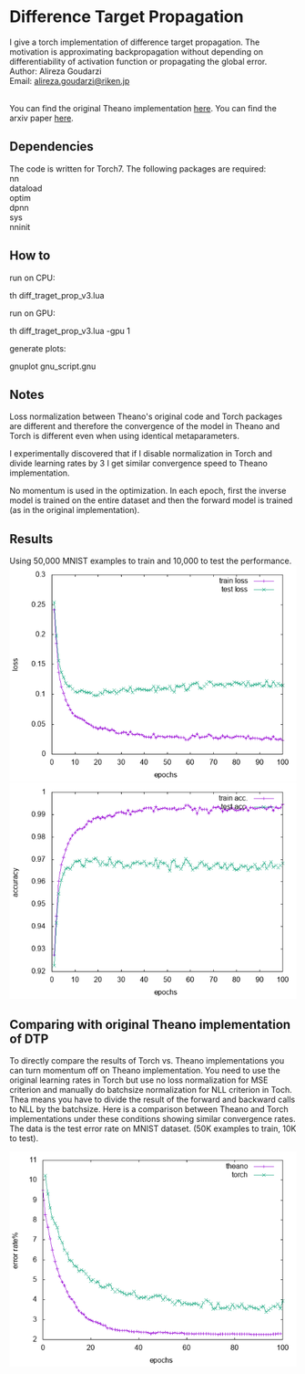 # Difference Target Propagation

I give a torch implementation of difference target propagation.
The motivation is approximating backpropagation without depending
on differentiability of activation function or propagating the global error.
<br>
Author: Alireza Goudarzi <br>
Email: alireza.goudarzi@riken.jp <br>
<br>

You can find the original Theano implementation <a href='https://github.com/donghyunlee/dtp'>here</a>.
You can find the arxiv paper <a href='https://arxiv.org/abs/1412.7525'>here</a>.


## Dependencies

The code is written for Torch7. The following packages are required: <br>
nn<br>
dataload<br>
optim<br>
dpnn<br>
sys<br>
nninit<br>

## How to 

run on CPU:

   th diff_traget_prop_v3.lua

run on GPU:

   th diff_traget_prop_v3.lua -gpu 1

generate plots:

   gnuplot gnu_script.gnu

## Notes

Loss normalization between Theano's original code and Torch packages are different and therefore the 
convergence of the model in Theano and Torch is different even when using identical metaparameters. 

I experimentally discovered that if I disable normalization in Torch and divide learning rates by 3 
I get similar convergence speed to Theano implementation. 

No momentum is used in the optimization. In each epoch, first the inverse model is trained on the entire
dataset and then the forward model is trained (as in the original implementation).


## Results

Using 50,000 MNIST examples to train and 10,000 to test the performance. 
<img src='result_loss.png'>
<br>
<img src='result_acc.png'>

## Comparing with original Theano implementation of DTP

To directly compare the results of Torch vs. Theano implementations you can turn momentum off on Theano implementation. You need to use the original learning rates in Torch but use no loss normalization for MSE criterion and manually do batchsize normalization for NLL criterion in Toch. Thea means you have to divide the result of the forward and backward calls to NLL by the batchsize. Here is a comparison between Theano and Torch implementations under these conditions showing similar convergence rates. The data is the test error rate on MNIST dataset. (50K examples to train, 10K to test). 

<img src='torch_theano_dtp_result_error2.png'>
